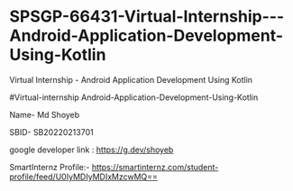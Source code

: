 # SPSGP-66431-Virtual-Internship---Android-Application-Development-Using-Kotlin
Virtual Internship - Android Application Development Using Kotlin

#Virtual-internship
Android-Application-Development-Using-Kotlin

Name- Md Shoyeb

SBID- SB20220213701

google developer link : https://g.dev/shoyeb 

SmartInternz Profile:-  https://smartinternz.com/student-profile/feed/U0IyMDIyMDIxMzcwMQ==
